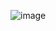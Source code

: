 ![image](https://user-images.githubusercontent.com/2883548/143622332-735bc5dd-99ca-41b8-9ac1-36e29befcc12.png)
